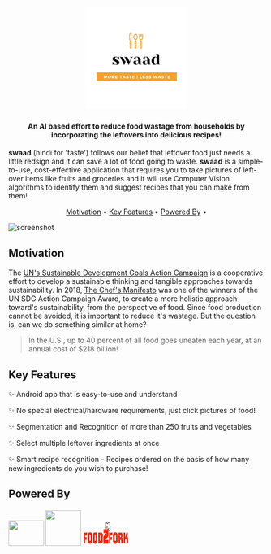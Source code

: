 <h1 align="center">
  <br>
  <img src="assets/swaad.png" alt="swaad" width="200">
</h1>

<h4 align="center">An AI based effort to reduce food wastage from households by incorporating the leftovers into delicious recipes!</h4>

__swaad__ (hindi for 'taste') follows our belief that leftover food just needs a little redsign and it can save a lot of food going to waste. __swaad__ is a simple-to-use, cost-effective application that requires you to take pictures of left-over items like fruits and groceries and it will use Computer Vision algorithms to identify them and suggest recipes that you can make from them!

<p align="center">
  <a href="#motivation">Motivation</a> •
  <a href="#key-features">Key Features</a> •
  <a href="#powered-by">Powered By</a> •
</p>

![screenshot](https://raw.githubusercontent.com/amitmerchant1990/electron-markdownify/master/app/img/markdownify.gif)

## Motivation

The [UN's Sustainable Development Goals Action Campaign](https://sdgactioncampaign.org/) is a cooperative effort to develop a sustainable thinking and tangible approaches towards sustainability. In 2018, [The Chef's Manifesto](http://www.sdg2advocacyhub.org/chefmanifesto) was one of the winners of the UN SDG Action Campaign Award, to create a more holistic approach toward's sustainability, from the perspective of food. Since food production cannot be avoided, it is important to reduce it's wastage. But the question is, can we do something similar at home? 

> In the U.S., up to 40 percent of all food goes uneaten each year, at an annual cost of $218 billion!

## Key Features

:sparkles: Android app that is easy-to-use and understand

:sparkles: No special electrical/hardware requirements, just click pictures of food!

:sparkles: Segmentation and Recognition of more than 250 fruits and vegetables

:sparkles: Select multiple leftover ingredients at once

:sparkles: Smart recipe recognition - Recipes ordered on the basis of how many new ingredients do you wish to purchase!

## Powered By

<h5>
  <img src="https://abacusinsights.com/wp-content/uploads/2019/07/logo-AWS.png" width="70" height="50" />
   <img src="https://user-images.githubusercontent.com/20749736/29601283-58be7ef6-87f8-11e7-82b5-0bfe982044d2.png" width="70" height="70" />
   <img src="assets/food2fork.png" width="90" height="50" />
 </h5>
